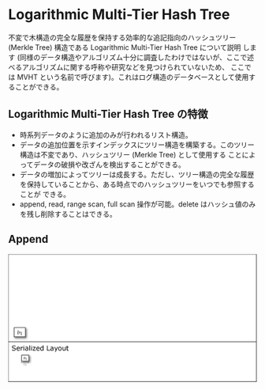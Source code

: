 # Logarithmic Multi-Tier Hash Tree
<!-- 多層 multi-layer, multi-tier -->

不変で木構造の完全な履歴を保持する効率的な追記指向のハッシュツリー (Merkle Tree) 構造である Logarithmic Multi-Tier Hash Tree について説明
します (同様のデータ構造やアルゴリズム十分に調査したわけではないが、ここで述べるアルゴリズムに関する呼称や研究などを見つけられていないため、
ここでは MVHT という名前で呼びます)。これはログ構造のデータベースとして使用することができる。

## Logarithmic Multi-Tier Hash Tree の特徴

* 時系列データのように追加のみが行われるリスト構造。
* データの追加位置を示すインデックスにツリー構造を構築する。このツリー構造は不変であり、ハッシュツリー (Merkle Tree) として使用する
  ことによってデータの破損や改ざんを検出することができる。
* データの増加によってツリーは成長する。ただし、ツリー構造の完全な履歴を保持していることから、ある時点でのハッシュツリーをいつでも参照することが
  できる。
* append, read, range scan, full scan 操作が可能。delete はハッシュ値のみを残し削除することはできる。

## Append

![append operations from 1 to 16 on the Multi-Versioned Hash Tree](docs/mvht.gif)
